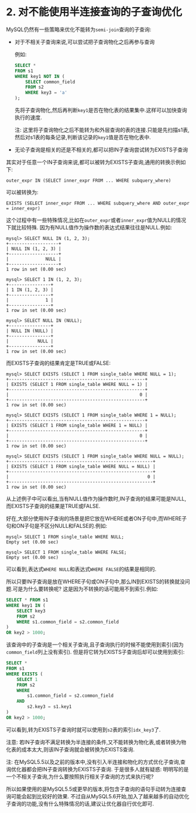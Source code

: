 # 2. 对不能使用半连接查询的子查询优化

MySQL仍然有一些策略来优化不能转为`semi-join`查询的子查询:

- 对于不相关子查询来说,可以尝试把子查询物化之后再参与查询

    例如:
    
    ```sql
    SELECT *
    FROM s1 
    WHERE key1 NOT IN (
        SELECT common_field
        FROM s2
        WHERE key3 = 'a'
    );
    ```
    
    先将子查询物化,然后再判断`key1`是否在物化表的结果集中.这样可以加快查询执行的速度.
    
    注: 这里将子查询物化之后不能转为和外层查询的表的连接.只能是先扫描s1表,然后对s1表的每条记录,判断该记录的`key1`值是否在物化表中.

- 无论子查询是相关的还是不相关的,都可以把IN子查询尝试转为EXISTS子查询

其实对于任意一个IN子查询来说,都可以被转为EXISTS子查询,通用的转换示例如下:

```
outer_expr IN (SELECT inner_expr FROM ... WHERE subquery_where)
```

可以被转换为:

```
EXISTS (SELECT inner_expr FROM ... WHERE subquery_where AND outer_expr = inner_expr)
```

这个过程中有一些特殊情况,比如在`outer_expr`或者`inner_expr`值为NULL的情况下就比较特殊.
因为有NULL值作为操作数的表达式结果往往是NULL.例如:

```
mysql> SELECT NULL IN (1, 2, 3);
+-------------------+
| NULL IN (1, 2, 3) |
+-------------------+
|              NULL |
+-------------------+
1 row in set (0.00 sec)
```

```
mysql> SELECT 1 IN (1, 2, 3);
+----------------+
| 1 IN (1, 2, 3) |
+----------------+
|              1 |
+----------------+
1 row in set (0.00 sec)
```

```
mysql> SELECT NULL IN (NULL);
+----------------+
| NULL IN (NULL) |
+----------------+
|           NULL |
+----------------+
1 row in set (0.00 sec)
```

而EXISTS子查询的结果肯定是TRUE或FALSE:

```
mysql> SELECT EXISTS (SELECT 1 FROM single_table WHERE NULL = 1);
+----------------------------------------------------+
| EXISTS (SELECT 1 FROM single_table WHERE NULL = 1) |
+----------------------------------------------------+
|                                                  0 |
+----------------------------------------------------+
1 row in set (0.00 sec)
```

```
mysql> SELECT EXISTS (SELECT 1 FROM single_table WHERE 1 = NULL);
+----------------------------------------------------+
| EXISTS (SELECT 1 FROM single_table WHERE 1 = NULL) |
+----------------------------------------------------+
|                                                  0 |
+----------------------------------------------------+
1 row in set (0.00 sec)
```

```
mysql> SELECT EXISTS (SELECT 1 FROM single_table WHERE NULL = NULL);
+-------------------------------------------------------+
| EXISTS (SELECT 1 FROM single_table WHERE NULL = NULL) |
+-------------------------------------------------------+
|                                                     0 |
+-------------------------------------------------------+
1 row in set (0.00 sec)
```

从上述例子中可以看出,当有NULL值作为操作数时,IN子查询的结果可能是NULL,而EXISTS子查询的结果是TRUE或FALSE.

好在,大部分使用IN子查询的场景是把它放在WHERE或者ON子句中,而WHERE子句和ON子句是不区分NULL和FALSE的.例如:

```
mysql> SELECT 1 FROM single_table WHERE NULL;
Empty set (0.00 sec)
```

```
mysql> SELECT 1 FROM single_table WHERE FALSE;
Empty set (0.00 sec)
```

可以看到,表达式`WHERE NULL`和表达式`WHERE FALSE`的结果是相同的.

所以只要IN子查询是放在WHERE子句或ON子句中,那么IN到EXISTS的转换就没问题.可是为什么要转换呢?
这是因为不转换的话可能用不到索引.例如:

```sql
SELECT * FROM s1
WHERE key1 IN (
    SELECT key3
    FROM s2
    WHERE s1.common_field = s2.common_field
) 
OR key2 > 1000;
```

该查询中的子查询是一个相关子查询,且子查询执行的时候不能使用到索引(因为`common_field`列上没有索引).
但是将它转为EXISTS子查询后却可以使用到索引:

```sql
SELECT *
FROM s1
WHERE EXISTS (
    SELECT 1
    FROM s2
    WHERE
        s1.common_field = s2.common_field
    AND
        s2.key3 = s1.key1
)
OR key2 > 1000;
```

可以看到,转为EXISTS子查询时就可以使用到`s2`表的索引`idx_key3`了.

注意: 若IN子查询不满足转换为半连接的条件,又不能转换为物化表,或者转换为物化表的成本太大,则该IN子查询就会被转换为EXISTS查询.

注:  在MySQL5.5以及之前的版本中,没有引入半连接和物化的方式优化子查询,查询优化器都会把IN子查询转换为EXISTS子查询.
于是很多人就有疑惑: 明明写的是一个不相关子查询,为什么要按照执行相关子查询的方式来执行呢?

所以如果使用的是MySQL5.5或更早的版本,将包含子查询的语句手动转为连接查询可能会起到比较好的效果.
不过自从MySQL5.6开始,加入了越来越多的自动优化子查询的功能,没有什么特殊情况的话,建议让优化器自行优化即可.
